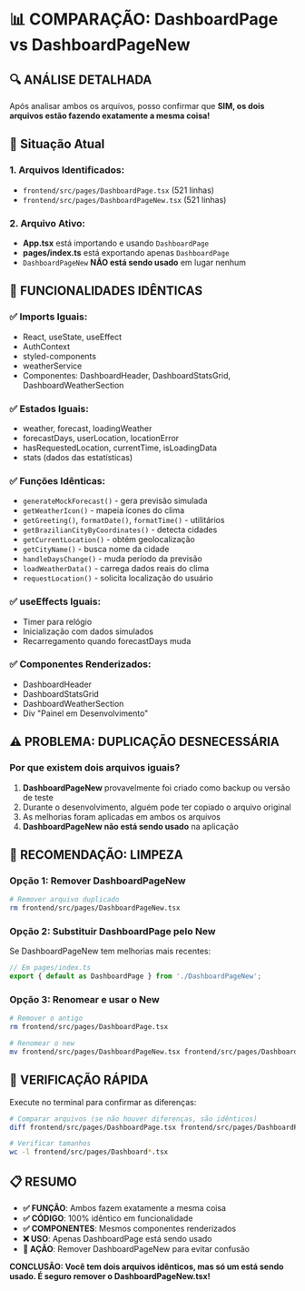 # 📊 COMPARAÇÃO: DashboardPage vs DashboardPageNew

## 🔍 **ANÁLISE DETALHADA**

Após analisar ambos os arquivos, posso confirmar que **SIM, os dois arquivos estão fazendo exatamente a mesma coisa!**

## 📂 **Situação Atual**

### **1. Arquivos Identificados:**

- `frontend/src/pages/DashboardPage.tsx` (521 linhas)
- `frontend/src/pages/DashboardPageNew.tsx` (521 linhas)

### **2. Arquivo Ativo:**

- **App.tsx** está importando e usando `DashboardPage`
- **pages/index.ts** está exportando apenas `DashboardPage`
- `DashboardPageNew` **NÃO está sendo usado** em lugar nenhum

## 🔄 **FUNCIONALIDADES IDÊNTICAS**

### **✅ Imports Iguais:**

- React, useState, useEffect
- AuthContext
- styled-components
- weatherService
- Componentes: DashboardHeader, DashboardStatsGrid, DashboardWeatherSection

### **✅ Estados Iguais:**

- weather, forecast, loadingWeather
- forecastDays, userLocation, locationError
- hasRequestedLocation, currentTime, isLoadingData
- stats (dados das estatísticas)

### **✅ Funções Idênticas:**

- `generateMockForecast()` - gera previsão simulada
- `getWeatherIcon()` - mapeia ícones do clima
- `getGreeting()`, `formatDate()`, `formatTime()` - utilitários
- `getBrazilianCityByCoordinates()` - detecta cidades
- `getCurrentLocation()` - obtém geolocalização
- `getCityName()` - busca nome da cidade
- `handleDaysChange()` - muda período da previsão
- `loadWeatherData()` - carrega dados reais do clima
- `requestLocation()` - solicita localização do usuário

### **✅ useEffects Iguais:**

- Timer para relógio
- Inicialização com dados simulados
- Recarregamento quando forecastDays muda

### **✅ Componentes Renderizados:**

- DashboardHeader
- DashboardStatsGrid
- DashboardWeatherSection
- Div "Painel em Desenvolvimento"

## ⚠️ **PROBLEMA: DUPLICAÇÃO DESNECESSÁRIA**

### **Por que existem dois arquivos iguais?**

1. **DashboardPageNew** provavelmente foi criado como backup ou versão de teste
2. Durante o desenvolvimento, alguém pode ter copiado o arquivo original
3. As melhorias foram aplicadas em ambos os arquivos
4. **DashboardPageNew não está sendo usado** na aplicação

## 🧹 **RECOMENDAÇÃO: LIMPEZA**

### **Opção 1: Remover DashboardPageNew**

```bash
# Remover arquivo duplicado
rm frontend/src/pages/DashboardPageNew.tsx
```

### **Opção 2: Substituir DashboardPage pelo New**

Se DashboardPageNew tem melhorias mais recentes:

```typescript
// Em pages/index.ts
export { default as DashboardPage } from './DashboardPageNew';
```

### **Opção 3: Renomear e usar o New**

```bash
# Remover o antigo
rm frontend/src/pages/DashboardPage.tsx

# Renomear o new
mv frontend/src/pages/DashboardPageNew.tsx frontend/src/pages/DashboardPage.tsx
```

## 🎯 **VERIFICAÇÃO RÁPIDA**

Execute no terminal para confirmar as diferenças:

```bash
# Comparar arquivos (se não houver diferenças, são idênticos)
diff frontend/src/pages/DashboardPage.tsx frontend/src/pages/DashboardPageNew.tsx

# Verificar tamanhos
wc -l frontend/src/pages/Dashboard*.tsx
```

## 📋 **RESUMO**

- **✅ FUNÇÃO**: Ambos fazem exatamente a mesma coisa
- **✅ CÓDIGO**: 100% idêntico em funcionalidade
- **✅ COMPONENTES**: Mesmos componentes renderizados
- **❌ USO**: Apenas DashboardPage está sendo usado
- **🧹 AÇÃO**: Remover DashboardPageNew para evitar confusão

**CONCLUSÃO: Você tem dois arquivos idênticos, mas só um está sendo usado. É seguro remover o DashboardPageNew.tsx!**
